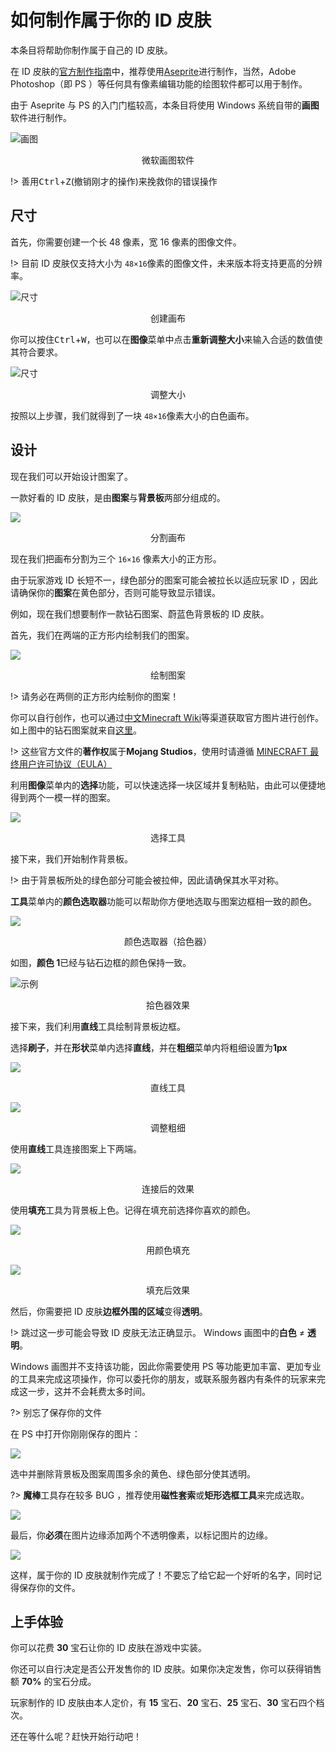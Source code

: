 # 如何制作属于你的 ID 皮肤

本条目将帮助你制作属于自己的 ID 皮肤。

在 ID 皮肤的[官方制作指南](https://itsnathang.me/plugins/nameplates/#/creating-nameplates)中，推荐使用[Aseprite](https://www.aseprite.org/)进行制作，当然，Adobe Photoshop（即 PS ）等任何具有像素编辑功能的绘图软件都可以用于制作。

由于 Aseprite 与 PS 的入门门槛较高，本条目将使用 Windows 系统自带的**画图**软件进行制作。

![画图](https://www.hualigs.cn/image/6038bf57a070a.jpg)

<center>微软画图软件</center>

!> 善用<kbd>Ctrl</kbd>+<kbd>Z</kbd>(撤销刚才的操作)来挽救你的错误操作

## 尺寸

首先，你需要创建一个长 48 像素，宽 16 像素的图像文件。

!> 目前 ID 皮肤仅支持大小为 `48×16`像素的图像文件，未来版本将支持更高的分辨率。

![尺寸](https://www.hualigs.cn/image/6038bf0474146.jpg)

<center>创建画布</center>

你可以按住<kbd>Ctrl</kbd>+<kbd>W</kbd>，也可以在**图像**菜单中点击**重新调整大小**来输入合适的数值使其符合要求。

![尺寸](https://www.hualigs.cn/image/6038c0f645aa7.jpg)

<center>调整大小</center>

按照以上步骤，我们就得到了一块 `48×16`像素大小的白色画布。

## 设计

现在我们可以开始设计图案了。

一款好看的 ID 皮肤，是由**图案**与**背景板**两部分组成的。

![](https://www.hualigs.cn/image/6038c3b5f00d8.jpg)



<center>分割画布</center>

现在我们把画布分割为三个 `16×16` 像素大小的正方形。

由于玩家游戏 ID 长短不一，绿色部分的图案可能会被拉长以适应玩家 ID ，因此请确保你的**图案**在黄色部分，否则可能导致显示错误。

例如，现在我们想要制作一款钻石图案、蔚蓝色背景板的 ID 皮肤。

首先，我们在两端的正方形内绘制我们的图案。

![](https://www.hualigs.cn/image/6038c9081310d.jpg)

<center>绘制图案</center>

!> 请务必在两侧的正方形内绘制你的图案！

你可以自行创作，也可以通过[中文Minecraft Wiki](https://minecraft-zh.gamepedia.com/Minecraft_Wiki:%E5%85%B3%E4%BA%8E)等渠道获取官方图片进行创作。如上图中的钻石图案就来自[这里](https://wiki.biligame.com/mc/%E6%96%87%E4%BB%B6:Diamond_Revision_2.png)。

!> 这些官方文件的**著作权**属于**Mojang Studios**，使用时请遵循 [MINECRAFT 最终用户许可协议（EULA）](https://account.mojang.com/documents/minecraft_eula)

利用**图像**菜单内的**选择**功能，可以快速选择一块区域并复制粘贴，由此可以便捷地得到两个一模一样的图案。

![](https://www.hualigs.cn/image/6038caea1fed9.jpg)

<center>选择工具</center>

接下来，我们开始制作背景板。

!> 由于背景板所处的绿色部分可能会被拉伸，因此请确保其水平对称。

**工具**菜单内的**颜色选取器**功能可以帮助你方便地选取与图案边框相一致的颜色。

![](https://www.hualigs.cn/image/6038cbf392df7.jpg)

<center>颜色选取器（拾色器）</center>

如图，**颜色 1**已经与钻石边框的颜色保持一致。

![示例](https://www.hualigs.cn/image/6038cd19c541b.jpg)

<center>拾色器效果</center>

接下来，我们利用**直线**工具绘制背景板边框。

选择**刷子**，并在**形状**菜单内选择**直线**，并在**粗细**菜单内将粗细设置为**1px**

![](https://www.hualigs.cn/image/6038ce020a4cb.jpg)

<center>直线工具</center>

![](https://www.hualigs.cn/image/6038cec1b673f.jpg)

<center>调整粗细</center>

使用**直线**工具连接图案上下两端。

![](https://www.hualigs.cn/image/6038cf5c3c450.jpg)

<center>连接后的效果</center>

使用**填充**工具为背景板上色。记得在填充前选择你喜欢的颜色。

![](https://www.hualigs.cn/image/6038d0afdf6a6.jpg)

<center>用颜色填充</center>

![](https://www.hualigs.cn/image/6038d1d4ccedc.jpg)

<center>填充后效果</center>

然后，你需要把 ID 皮肤**边框外围的区域**变得**透明**。

!> 跳过这一步可能会导致 ID 皮肤无法正确显示。 Windows 画图中的**白色** ≠ **透明**。

Windows 画图并不支持该功能，因此你需要使用 PS 等功能更加丰富、更加专业的工具来完成这项操作，你可以委托你的朋友，或联系服务器内有条件的玩家来完成这一步，这并不会耗费太多时间。

?> 别忘了保存你的文件

在 PS 中打开你刚刚保存的图片：

![](https://www.hualigs.cn/image/6038d84097475.jpg)

选中并删除背景板及图案周围多余的黄色、绿色部分使其透明。

?> **魔棒**工具存在较多 BUG ，推荐使用**磁性套索**或**矩形选框工具**来完成选取。

![](https://www.hualigs.cn/image/6038dcb75dffc.jpg)

最后，你**必须**在图片边缘添加两个不透明像素，以标记图片的边缘。

![](https://www.hualigs.cn/image/6038dd774fe45.jpg)

这样，属于你的 ID 皮肤就制作完成了！不要忘了给它起一个好听的名字，同时记得保存你的文件。

## 上手体验

你可以花费 **30** 宝石让你的 ID 皮肤在游戏中实装。

你还可以自行决定是否公开发售你的 ID 皮肤。如果你决定发售，你可以获得销售额 **70%** 的宝石分成。

玩家制作的 ID 皮肤由本人定价，有 **15** 宝石、**20** 宝石、**25** 宝石、**30** 宝石四个档次。

还在等什么呢？赶快开始行动吧！

